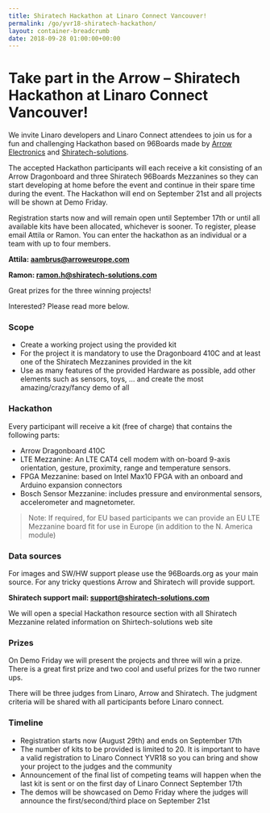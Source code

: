 ```yaml
---
title: Shiratech Hackathon at Linaro Connect Vancouver!
permalink: /go/yvr18-shiratech-hackathon/
layout: container-breadcrumb
date: 2018-09-28 01:00:00+00:00
---
```


# Take part in the Arrow – Shiratech Hackathon at Linaro Connect Vancouver!

We invite Linaro developers and Linaro Connect attendees to join us for a fun and challenging Hackathon based on 96Boards made by [Arrow Electronics](http://www.arrow.com/) and [Shiratech-solutions](http://www.shiratech-solutions.com/).

The accepted Hackathon participants will each receive a kit consisting of an Arrow Dragonboard and three Shiratech 96Boards Mezzanines so they can start developing at home before the event and continue in their spare time during the event.  The Hackathon will end on September 21st and all projects will be shown at Demo Friday.

Registration starts now and will remain open until September 17th or until all available kits have been allocated, whichever is sooner. To register, please email Attila or Ramon. You can enter the hackathon as an individual or a team with up to four members.

**Attila: aambrus@arroweurope.com**

**Ramon: ramon.h@shiratech-solutions.com**


Great prizes for the three winning projects!

Interested? Please read more below.


### Scope

- Create a working project using the provided kit
- For the project it is mandatory to use the Dragonboard 410C and at least one of the Shiratech Mezzanines provided in the kit
- Use as many features of the provided Hardware as possible, add other elements such as sensors, toys, … and create the most amazing/crazy/fancy demo of all



### Hackathon

Every participant will receive a kit (free of charge) that contains the following parts:

- Arrow Dragonboard 410C
- LTE Mezzanine:  An LTE CAT4 cell modem with on-board 9-axis orientation, gesture, proximity, range and temperature sensors.   
- FPGA Mezzanine: based on Intel Max10 FPGA with an onboard and Arduino expansion connectors
- Bosch Sensor Mezzanine:  includes pressure and environmental sensors, accelerometer and magnetometer.

> Note: If required, for EU based participants we can provide an EU LTE Mezzanine board fit for use in Europe (in addition to the N. America module)



### Data sources

For images and SW/HW support please use the 96Boards.org as your main source.  For any tricky questions Arrow and Shiratech will provide support.

**Shiratech support mail: support@shiratech-solutions.com**

We will open a special Hackathon resource section with all Shiratech Mezzanine related information on Shirtech-solutions web site



### Prizes

On Demo Friday we will present the projects and three will win a prize. There is a great first prize and two cool and useful prizes for the two runner ups.

There will be three judges from Linaro, Arrow and Shiratech.  The judgment criteria will be shared with all participants before Linaro connect.



### Timeline

- Registration starts now (August 29th)  and ends on September 17th  
- The number of kits to be provided is limited to 20. It is important to have a valid registration to Linaro Connect YVR18 so you can bring and show your project to the judges and the community
- Announcement of the final list of competing teams will happen when the last kit is sent or on the first day of Linaro Connect September 17th
- The demos will be showcased on Demo Friday where the judges will announce the first/second/third place on September 21st
